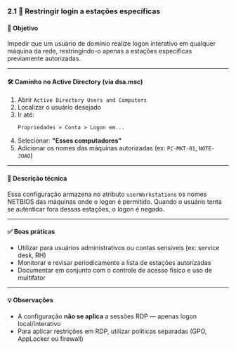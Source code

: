 ### 2.1 🔐 Restringir login a estações específicas

#### 🎯 Objetivo
Impedir que um usuário de domínio realize logon interativo em qualquer máquina da rede, restringindo-o apenas a estações específicas previamente autorizadas.

---

#### 🛠️ Caminho no Active Directory (via dsa.msc)

1. Abrir `Active Directory Users and Computers`
2. Localizar o usuário desejado
3. Ir até:
   ```
   Propriedades > Conta > Logon em...
   ```
4. Selecionar: **"Esses computadores"**
5. Adicionar os nomes das máquinas autorizadas (ex: `PC-MKT-01`, `NOTE-JOAO`)

---

#### 📝 Descrição técnica
Essa configuração armazena no atributo `userWorkstations` os nomes NETBIOS das máquinas onde o logon é permitido. Quando o usuário tenta se autenticar fora dessas estações, o logon é negado.

---

#### ✅ Boas práticas
- Utilizar para usuários administrativos ou contas sensíveis (ex: service desk, RH)
- Monitorar e revisar periodicamente a lista de estações autorizadas
- Documentar em conjunto com o controle de acesso físico e uso de multifator

---

#### 💡 Observações
- A configuração **não se aplica** a sessões RDP — apenas logon local/interativo
- Para aplicar restrições em RDP, utilizar políticas separadas (GPO, AppLocker ou firewall)